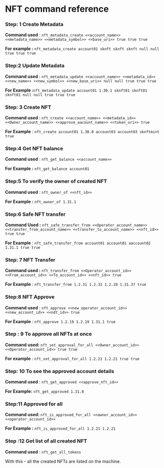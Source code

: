 # NFT command reference

### **Step: 1** Create Metadata

**Command used** : `nft_metadata_create <<account_name>> <<metadata_name>> <<metadata_symbol>> <<base_uri>> true true true`

**For example :** `nft_metadata_create account01 sknft sknft sknft null null true true true`  


### **Step:2** Update Metadata

**Command used** : `nft_metadata_update <<account_name>> <<metadata_id>> <<new_name>> <<new_symbol>> <<new_base_uri>> null null true true true`

**For Example :**`nft_metadata_update account01 1.30.1 sknft01 sknft01 sknft01 null null true true true`  
  


### **Step: 3** Create NFT

**Command used** : `nft_create <<account_name>> <<metadata_id>> <<Owner_account_name>> <<approve_aacount_name>> <<token_uri>> true`

**For Example** : `nft_create account01 1.30.0 account03 account03 sknftmint true`  


### **Step:4** Get NFT balance

**Command used** : `nft_get_balance <<account_name>>`

**For Example :** `nft_get_balance account01`  
  


### **Step:5** To verify the owner of created NFT

**Command used** : `nft_owner_of <<nft_id>>`

**For Example :** `nft_owner_of 1.31.1`  
  


### **Step:6** Safe NFT transfer

**Command Used :** `nft_safe_transfer_from <<Operator_account_name>> <<transfer_from_account_name>> <<transfer_to_account_name>> <<nft_id>> true true`

**For Example** : `nft_safe_transfer_from account01 account01 aaccount02 1.31.1 true true`  
  


### **Step: 7** NFT Transfer

**Command used :** `nft_transfer_from <<Operator_account_id>> <<From_account_id>> <<To_account_id>> <<nft_id>> true`

**For Example** : `nft_transfer_from 1.2.31 1.2.31 1.2.28 1.31.37 true`  
  


### **Step:8** NFT Approve

**Command used** : `nft_approve <<new_operator_account_id>> <<new_account_id>> <<ndt_id>> true`

**For Example** : `nft_approve 1.2.19 1.2.19 1.31.1 true`  
  


### **Step : 9** To approve all NFTs at once

**Command used:** `nft_set_approval_for_all <<Owner_account_id>> <<Operator_account_id>> true true`

**For example** : `nft_set_approval_for_all 1.2.21 1.2.21 true true`  
  


### **Step: 10** To see the approved account details

**Command used** : `nft_get_approved <<approve_nft_id>>`

**For Example:** `nft_get_approved 1.31.0`  
  


### **Step:11** Approved for all

**Command used:** `nft_is_approved_for_all <<owner_account_id>> <<operator_account_id>>`

**For Example :** `nft_is_approved_for_all 1.2.21 1.2.21`  
  


### **Step :12** Get list of all created NFT

**Command used** : `nft_get_all_tokens`

With this - all the created NFTs are listed on the machine.

